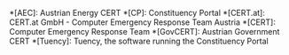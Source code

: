 *[AEC]: Austrian Energy CERT
*[CP]: Constituency Portal
*[CERT.at]: CERT.at GmbH - Computer Emergency Response Team Austria
*[CERT]: Computer Emergency Response Team
*[GovCERT]: Austrian Government CERT
*[Tuency]: Tuency, the software running the Constituency Portal
